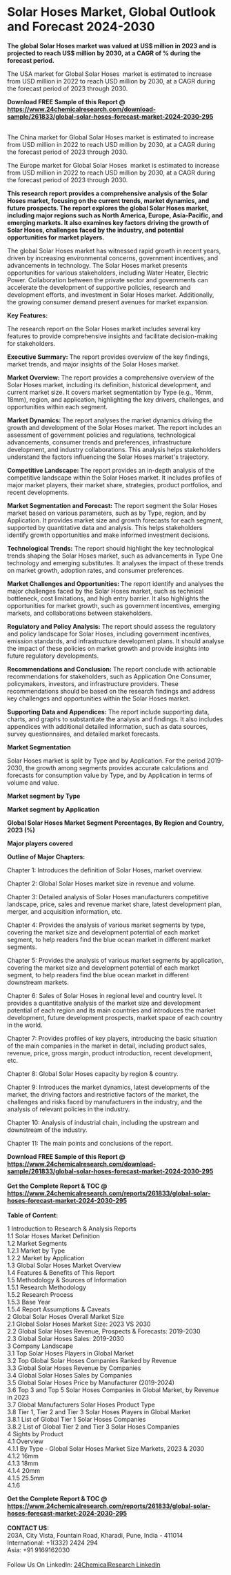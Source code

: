 <h1>Solar Hoses Market, Global Outlook and Forecast 2024-2030</h1><p><strong>The global Solar Hoses market was valued at US$ million in 2023 and is projected to reach US$ million by 2030, at a CAGR of % during the forecast period.</strong></p><p>
</p><p>The USA market for Global Solar Hoses  market is estimated to increase from USD million in 2022 to reach USD million by 2030, at a CAGR during the forecast period of 2023 through 2030.</p><div><b>Download FREE Sample of this Report @ 
            <a href="https://www.24chemicalresearch.com/download-sample/261833/global-solar-hoses-forecast-market-2024-2030-295">
            https://www.24chemicalresearch.com/download-sample/261833/global-solar-hoses-forecast-market-2024-2030-295</a></b></div><br><p>
</p><p>The China market for Global Solar Hoses market is estimated to increase from USD million in 2022 to reach USD million by 2030, at a CAGR during the forecast period of 2023 through 2030.</p><p>
</p><p>The Europe market for Global Solar Hoses  market is estimated to increase from USD million in 2022 to reach USD million by 2030, at a CAGR during the forecast period of 2023 through 2030.</p><p>
</p><p><strong>This research report provides a comprehensive analysis of the Solar Hoses market, focusing on the current trends, market dynamics, and future prospects. The report explores the global Solar Hoses market, including major regions such as North America, Europe, Asia-Pacific, and emerging markets. It also examines key factors driving the growth of Solar Hoses, challenges faced by the industry, and potential opportunities for market players.</strong></p><p>
The global Solar Hoses market has witnessed rapid growth in recent years, driven by increasing environmental concerns, government incentives, and advancements in technology. The Solar Hoses market presents opportunities for various stakeholders, including Water Heater, Electric Power. Collaboration between the private sector and governments can accelerate the development of supportive policies, research and development efforts, and investment in Solar Hoses market. Additionally, the growing consumer demand present avenues for market expansion.</p><p>
<strong>Key Features:</strong></p><p>
The research report on the Solar Hoses market includes several key features to provide comprehensive insights and facilitate decision-making for stakeholders.</p><p>
<strong>Executive Summary: </strong>The report provides overview of the key findings, market trends, and major insights of the Solar Hoses market.</p><p>
<strong>Market Overview: </strong>The report provides a comprehensive overview of the Solar Hoses market, including its definition, historical development, and current market size. It covers market segmentation by Type (e.g., 16mm, 18mm), region, and application, highlighting the key drivers, challenges, and opportunities within each segment.</p><p>
<strong>Market Dynamics: </strong>The report analyses the market dynamics driving the growth and development of the Solar Hoses market. The report includes an assessment of government policies and regulations, technological advancements, consumer trends and preferences, infrastructure development, and industry collaborations. This analysis helps stakeholders understand the factors influencing the Solar Hoses market's trajectory.</p><p>
<strong>Competitive Landscape: </strong>The report provides an in-depth analysis of the competitive landscape within the Solar Hoses market. It includes profiles of major market players, their market share, strategies, product portfolios, and recent developments.</p><p>
<strong>Market Segmentation and Forecast:</strong> The report segment the Solar Hoses market based on various parameters, such as by Type, region, and by Application. It provides market size and growth forecasts for each segment, supported by quantitative data and analysis. This helps stakeholders identify growth opportunities and make informed investment decisions.</p><p>
<strong>Technological Trends:</strong> The report should highlight the key technological trends shaping the Solar Hoses market, such as advancements in Type One technology and emerging substitutes. It analyses the impact of these trends on market growth, adoption rates, and consumer preferences.</p><p>
<strong>Market Challenges and Opportunities: </strong>The report identify and analyses the major challenges faced by the Solar Hoses market, such as technical bottleneck, cost limitations, and high entry barrier. It also highlights the opportunities for market growth, such as government incentives, emerging markets, and collaborations between stakeholders.</p><p>
<strong>Regulatory and Policy Analysis:</strong> The report should assess the regulatory and policy landscape for Solar Hoses, including government incentives, emission standards, and infrastructure development plans. It should analyse the impact of these policies on market growth and provide insights into future regulatory developments.</p><p>
<strong>Recommendations and Conclusion: </strong>The report conclude with actionable recommendations for stakeholders, such as Application One Consumer, policymakers, investors, and infrastructure providers. These recommendations should be based on the research findings and address key challenges and opportunities within the Solar Hoses market.</p><p>
<strong>Supporting Data and Appendices:</strong> The report include supporting data, charts, and graphs to substantiate the analysis and findings. It also includes appendices with additional detailed information, such as data sources, survey questionnaires, and detailed market forecasts.</p><p>
<strong>Market Segmentation</strong></p><p>
Solar Hoses market is split by Type and by Application. For the period 2019-2030, the growth among segments provides accurate calculations and forecasts for consumption value by Type, and by Application in terms of volume and value.</p><p>
<strong>Market segment by Type</strong></p><p>
</p><p>
</p><p><strong>Market segment by Application</strong></p><p>
</p><p>
</p><p><strong>Global Solar Hoses Market Segment Percentages, By Region and Country, 2023 (%)</strong></p><p>
</p><p>
</p><p><strong>Major players covered</strong></p><p>
</p><p>
</p><p><strong>Outline of Major Chapters:</strong></p><p>
Chapter 1: Introduces the definition of Solar Hoses, market overview.</p><p>
Chapter 2: Global Solar Hoses market size in revenue and volume.</p><p>
Chapter 3: Detailed analysis of Solar Hoses manufacturers competitive landscape, price, sales and revenue market share, latest development plan, merger, and acquisition information, etc.</p><p>
Chapter 4: Provides the analysis of various market segments by type, covering the market size and development potential of each market segment, to help readers find the blue ocean market in different market segments.</p><p>
Chapter 5: Provides the analysis of various market segments by application, covering the market size and development potential of each market segment, to help readers find the blue ocean market in different downstream markets.</p><p>
Chapter 6: Sales of Solar Hoses in regional level and country level. It provides a quantitative analysis of the market size and development potential of each region and its main countries and introduces the market development, future development prospects, market space of each country in the world.</p><p>
Chapter 7: Provides profiles of key players, introducing the basic situation of the main companies in the market in detail, including product sales, revenue, price, gross margin, product introduction, recent development, etc.</p><p>
Chapter 8: Global Solar Hoses capacity by region &amp; country.</p><p>
Chapter 9: Introduces the market dynamics, latest developments of the market, the driving factors and restrictive factors of the market, the challenges and risks faced by manufacturers in the industry, and the analysis of relevant policies in the industry.</p><p>
Chapter 10: Analysis of industrial chain, including the upstream and downstream of the industry.</p><p>
Chapter 11: The main points and conclusions of the report.</p><div><b>Download FREE Sample of this Report @ 
            <a href="https://www.24chemicalresearch.com/download-sample/261833/global-solar-hoses-forecast-market-2024-2030-295">
            https://www.24chemicalresearch.com/download-sample/261833/global-solar-hoses-forecast-market-2024-2030-295</a></b></div><br><div><b>Get the Complete Report & TOC @ 
            <a href="https://www.24chemicalresearch.com/reports/261833/global-solar-hoses-forecast-market-2024-2030-295">
            https://www.24chemicalresearch.com/reports/261833/global-solar-hoses-forecast-market-2024-2030-295</a></b></div><br>
            <b>Table of Content:</b><p>1 Introduction to Research & Analysis Reports<br />
    1.1 Solar Hoses Market Definition<br />
    1.2 Market Segments<br />
        1.2.1 Market by Type<br />
        1.2.2 Market by Application<br />
    1.3 Global Solar Hoses Market Overview<br />
    1.4 Features & Benefits of This Report<br />
    1.5 Methodology & Sources of Information<br />
        1.5.1 Research Methodology<br />
        1.5.2 Research Process<br />
        1.5.3 Base Year<br />
        1.5.4 Report Assumptions & Caveats<br />
2 Global Solar Hoses Overall Market Size<br />
    2.1 Global Solar Hoses Market Size: 2023 VS 2030<br />
    2.2 Global Solar Hoses Revenue, Prospects & Forecasts: 2019-2030<br />
    2.3 Global Solar Hoses Sales: 2019-2030<br />
3 Company Landscape<br />
    3.1 Top Solar Hoses Players in Global Market<br />
    3.2 Top Global Solar Hoses Companies Ranked by Revenue<br />
    3.3 Global Solar Hoses Revenue by Companies<br />
    3.4 Global Solar Hoses Sales by Companies<br />
    3.5 Global Solar Hoses Price by Manufacturer (2019-2024)<br />
    3.6 Top 3 and Top 5 Solar Hoses Companies in Global Market, by Revenue in 2023<br />
    3.7 Global Manufacturers Solar Hoses Product Type<br />
    3.8 Tier 1, Tier 2 and Tier 3 Solar Hoses Players in Global Market<br />
        3.8.1 List of Global Tier 1 Solar Hoses Companies<br />
        3.8.2 List of Global Tier 2 and Tier 3 Solar Hoses Companies<br />
4 Sights by Product<br />
    4.1 Overview<br />
        4.1.1 By Type - Global Solar Hoses Market Size Markets, 2023 & 2030<br />
        4.1.2 16mm<br />
        4.1.3 18mm<br />
        4.1.4 20mm<br />
        4.1.5 25.5mm<br />
        4.1.6</p><div><b>Get the Complete Report & TOC @ 
            <a href="https://www.24chemicalresearch.com/reports/261833/global-solar-hoses-forecast-market-2024-2030-295">
            https://www.24chemicalresearch.com/reports/261833/global-solar-hoses-forecast-market-2024-2030-295</a></b></div><br><b>CONTACT US:</b><br>
            203A, City Vista, Fountain Road, Kharadi, Pune, India - 411014<br>
            International: +1(332) 2424 294<br>
            Asia: +91 9169162030 <br><br>
            Follow Us On LinkedIn: <a href="https://www.linkedin.com/company/24chemicalresearch/">24ChemicalResearch LinkedIn</a>